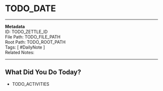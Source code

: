 # TODO_DATE
---
**Metadata**  
ID: TODO_ZETTLE_ID  
File Path: TODO_FILE_PATH  
Root Path: TODO_ROOT_PATH  
Tags: [ #DailyNote ]  
Related Notes:  

---

## What Did You Do Today?
* TODO_ACTIVITIES
